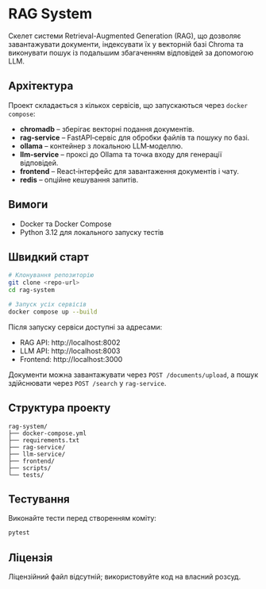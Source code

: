 # RAG System

Скелет системи Retrieval-Augmented Generation (RAG), що дозволяє завантажувати документи, індексувати їх у векторній базі Chroma та виконувати пошук із подальшим збагаченням відповідей за допомогою LLM.

## Архітектура

Проект складається з кількох сервісів, що запускаються через `docker compose`:

- **chromadb** – зберігає векторні подання документів.
- **rag-service** – FastAPI‑сервіс для обробки файлів та пошуку по базі.
- **ollama** – контейнер з локальною LLM‑моделлю.
- **llm-service** – проксі до Ollama та точка входу для генерації відповідей.
- **frontend** – React‑інтерфейс для завантаження документів і чату.
- **redis** – опційне кешування запитів.

## Вимоги

- Docker та Docker Compose
- Python 3.12 для локального запуску тестів

## Швидкий старт

```bash
# Клонування репозиторію
git clone <repo-url>
cd rag-system

# Запуск усіх сервісів
docker compose up --build
```

Після запуску сервіси доступні за адресами:

- RAG API: http://localhost:8002
- LLM API: http://localhost:8003
- Frontend: http://localhost:3000

Документи можна завантажувати через `POST /documents/upload`, а пошук здійснювати через `POST /search` у `rag-service`.

## Структура проекту

```
rag-system/
├── docker-compose.yml
├── requirements.txt
├── rag-service/
├── llm-service/
├── frontend/
├── scripts/
└── tests/
```

## Тестування

Виконайте тести перед створенням коміту:

```bash
pytest
```

## Ліцензія

Ліцензійний файл відсутній; використовуйте код на власний розсуд.

